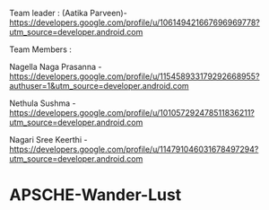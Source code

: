 Team leader : (Aatika Parveen)-https://developers.google.com/profile/u/106149421667696969778?utm_source=developer.android.com


Team Members :


Nagella Naga Prasanna -https://developers.google.com/profile/u/115458933179292668955?authuser=1&utm_source=developer.android.com


Nethula Sushma -https://developers.google.com/profile/u/101057292478511836211?utm_source=developer.android.com


Nagari Sree Keerthi -https://developers.google.com/profile/u/114791046031678497294?utm_source=developer.android.com

# APSCHE-Wander-Lust
